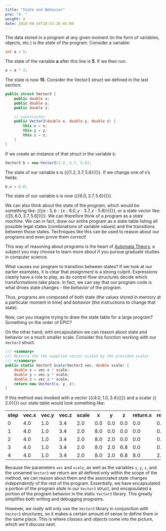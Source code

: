 ```yaml
---
title: "State and Behavior"
pre: "4. "
weight: 4
date: 2018-08-24T10:53:26-05:00
---
```


The data stored in a program at any given moment (in the form of variables, objects, etc.) is the *state* of the program.  Consider a variable:

```csharp
int a = 5;
```

The state of the variable **a** after this line is **5**.  If we then run:

```csharp
a = a * 3;
```

The state is now **15**. Consider the Vector3 struct we defined in the last section:

```csharp
public struct Vector3 {
    public double x;
    public double y;
    public double z;

    // constructor
    public Vector3(double x, double y, double z) {
        this.x = x;
        this.y = y;
        this.z = z;
    }
}
```

If we create an instance of that struct in the variable `b`:

```csharp
Vector3 b = new Vector3(1.2, 3.7, 5.6);
```

The state of our variable `b` is {{<math>}}$\{1.2, 3.7, 5.6\}${{</math>}}.  If we change one of `b`’s fields:

```csharp
b.x = 6.0;
```

The state of our variable `b` is now {{<math>}}$\{6.0, 3.7, 5.6\}${{</math>}}.

We can also think about the state of the *program*, which would be something like: {{<math>}}$\{a: 5, b: \{x: 6.0, y: 3.7, z: 5.6\}\}${{</math>}}, or a state vector like: {{<math>}}$|5, 6.0, 3.7, 5.6|${{</math>}}.  We can therefore think of a program as a *state machine*. We can in fact, draw our entire program as a state table listing all possible legal states (combinations of variable values) and the transitions between those states. Techniques like this can be used to reason about our programs and even prove them correct!

This way of reasoning about programs is the heart of [Automata Theory](https://en.wikipedia.org/wiki/Automata_theory), a subject you may choose to learn more about if you pursue graduate studies in computer science.

What causes our program to transition between states?  If we look at our earlier examples, it is clear that *assignment* is a strong culprit.  Expressions clearly have a role to play, as do control-flow structures decide which transformations take place.  In fact, we can say that our program code is what drives state changes - the *behavior* of the program.

Thus, programs are composed of both state (the values stored in memory at a particular moment in time) and _behavior_ (the instructions to change that state).  

Now, can you imagine trying to draw the state table for a large program?  Something on the order of EPIC?  

On the other hand, with encapsulation we can reason about state and behavior on a much smaller scale.  Consider this function working with our `Vector3` struct:

```csharp
/// <summary>
/// Returns the the supplied vector scaled by the provided scalar
/// </summary>
public static Vector3 Scale(Vector3 vec, double scale) {
    double x = vec.x * scale;
    double y = vec.y * scale;
    double z = vec.z * scale;
    return new Vector3(x, y, z);
}
```

If this method was invoked with a vector {{<math>}}$\langle4.0, 1.0, 3.4\rangle${{</math>}} and a scalar {{<math>}}$2.0${{</math>}} 
our state table would look something like:

<table>
  <tr>
    <th>step</th>
    <th>vec.x</th>
    <th>vec.y</th>
    <th>vec.z</th>
    <th>scale</th>
    <th>x</th>
    <th>y</th>
    <th>z</th>
    <th>return.x</th>
    <th>return.y</th>
    <th>return.z</th>
  <tr>
  <tr>
    <td>0</td>
    <td>4.0</td>
    <td>1.0</td>
    <td>3.4</td>
    <td>2.0</td>
    <td>0.0</td>
    <td>0.0</td>
    <td>0.0</td>
    <td>0.0</td>
    <td>0.0</td>
    <td>0.0</td>
  </tr>
  <tr>
    <td>1</td>
    <td>4.0</td>
    <td>1.0</td>
    <td>3.4</td>
    <td>2.0</td>
    <td>8.0</td>
    <td>0.0</td>
    <td>0.0</td>
    <td>0.0</td>
    <td>0.0</td>
    <td>0.0</td>
  </tr>
  <tr>
    <td>2</td>
    <td>4.0</td>
    <td>1.0</td>
    <td>3.4</td>
    <td>2.0</td>
    <td>8.0</td>
    <td>2.0</td>
    <td>0.0</td>
    <td>0.0</td>
    <td>0.0</td>
    <td>0.0</td>
  </tr>
  <tr>
    <td>3</td>
    <td>4.0</td>
    <td>1.0</td>
    <td>3.4</td>
    <td>2.0</td>
    <td>8.0</td>
    <td>2.0</td>
    <td>6.8</td>
    <td>0.0</td>
    <td>0.0</td>
    <td>0.0</td>
  </tr>
  <tr>
    <td>4</td>
    <td>4.0</td>
    <td>1.0</td>
    <td>3.4</td>
    <td>2.0</td>
    <td>8.0</td>
    <td>2.0</td>
    <td>6.8</td>
    <td>8.0</td>
    <td>2.0</td>
    <td>6.8</td>
  </tr>
</table>

Because the parameters `vec` and `scale`, as well as the variables `x`, `y`, `z`, and the unnamed `Vector3` we return are all defined only within the scope of the method, we can reason about them and the associated state changes _independently_ of the rest of the program. Essentially, we have encapsulated a portion of the program _state_ in our `Vector3` struct, and encapsulated a portion of the program behavior in the static `Vector3` library.  This greatly simplifies both writing and debugging programs.

However, we really will only use the `Vector3` library in conjunction with `Vector3` structures, so it makes a certain amount of sense to define them in the same place.  This is where _classes_ and _objects_ come into the picture, which we'll discuss next.